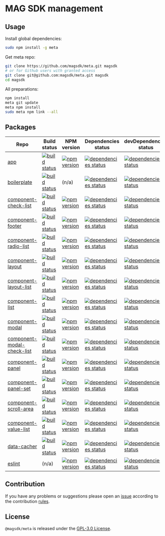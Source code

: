 MAG SDK management
==================

## Usage ##

Install global dependencies:

```bash
sudo npm install -g meta
```

Get meta repo:

```bash
git clone https://github.com/magsdk/meta.git magsdk
# or for Github users with granted access
git clone git@github.com:magsdk/meta.git magsdk
cd magsdk
```

All preparations:

```bash
npm install
meta git update
meta npm install
sudo meta npm link --all
```


## Packages ##

 Repo                                                                                  | Build status                                                                                                                                                      | NPM version                                                                                                                                             | Dependencies status                                                                                                                                                               | devDependencies status
---------------------------------------------------------------------------------------|-------------------------------------------------------------------------------------------------------------------------------------------------------------------|---------------------------------------------------------------------------------------------------------------------------------------------------------|-----------------------------------------------------------------------------------------------------------------------------------------------------------------------------------|------------------------
[app](https://github.com/magsdk/app.git)                                               | [![build status](https://img.shields.io/travis/magsdk/app.svg?style=flat-square)](https://travis-ci.org/magsdk/app)                                               | [![npm version](https://img.shields.io/npm/v/mag-app.svg?style=flat-square)](https://www.npmjs.com/package/mag-app)                                                | [![dependencies status](https://img.shields.io/david/magsdk/app.svg?style=flat-square)](https://david-dm.org/magsdk/app)                                               | [![dependencies status](https://img.shields.io/david/dev/magsdk/app.svg?style=flat-square)](https://david-dm.org/magsdk/app)
[boilerplate](https://github.com/magsdk/boilerplate.git)                               | [![build status](https://img.shields.io/travis/magsdk/boilerplate.svg?style=flat-square)](https://travis-ci.org/magsdk/boilerplate)                               | (n/a)                                                                                                                                                              | [![dependencies status](https://img.shields.io/david/magsdk/boilerplate.svg?style=flat-square)](https://david-dm.org/magsdk/boilerplate)                               | [![dependencies status](https://img.shields.io/david/dev/magsdk/boilerplate.svg?style=flat-square)](https://david-dm.org/magsdk/boilerplate)
[component-check-list](https://github.com/magsdk/component-check-list.git)             | [![build status](https://img.shields.io/travis/magsdk/component-check-list.svg?style=flat-square)](https://travis-ci.org/magsdk/component-check-list)             | [![npm version](https://img.shields.io/npm/v/mag-component-check-list.svg?style=flat-square)](https://www.npmjs.com/package/mag-component-check-list)              | [![dependencies status](https://img.shields.io/david/magsdk/component-check-list.svg?style=flat-square)](https://david-dm.org/magsdk/component-check-list)             | [![dependencies status](https://img.shields.io/david/dev/magsdk/component-check-list.svg?style=flat-square)](https://david-dm.org/magsdk/component-check-list)
[component-footer](https://github.com/magsdk/component-footer.git)                     | [![build status](https://img.shields.io/travis/magsdk/component-footer.svg?style=flat-square)](https://travis-ci.org/magsdk/component-footer)                     | [![npm version](https://img.shields.io/npm/v/mag-component-footer.svg?style=flat-square)](https://www.npmjs.com/package/mag-component-footer)                      | [![dependencies status](https://img.shields.io/david/magsdk/component-footer.svg?style=flat-square)](https://david-dm.org/magsdk/component-footer)                     | [![dependencies status](https://img.shields.io/david/dev/magsdk/component-footer.svg?style=flat-square)](https://david-dm.org/magsdk/component-footer)
[component-radio-list](https://github.com/magsdk/component-radio-list.git)             | [![build status](https://img.shields.io/travis/magsdk/component-radio-list.svg?style=flat-square)](https://travis-ci.org/magsdk/component-radio-list)             | [![npm version](https://img.shields.io/npm/v/mag-component-radio-list.svg?style=flat-square)](https://www.npmjs.com/package/mag-component-radio-list)              | [![dependencies status](https://img.shields.io/david/magsdk/component-radio-list.svg?style=flat-square)](https://david-dm.org/magsdk/component-radio-list)             | [![dependencies status](https://img.shields.io/david/dev/magsdk/component-radio-list.svg?style=flat-square)](https://david-dm.org/magsdk/component-radio-list)
[component-layout](https://github.com/magsdk/component-layout.git)                     | [![build status](https://img.shields.io/travis/magsdk/component-layout.svg?style=flat-square)](https://travis-ci.org/magsdk/component-layout)                     | [![npm version](https://img.shields.io/npm/v/mag-component-layout.svg?style=flat-square)](https://www.npmjs.com/package/mag-component-layout)                      | [![dependencies status](https://img.shields.io/david/magsdk/component-layout.svg?style=flat-square)](https://david-dm.org/magsdk/component-layout)                     | [![dependencies status](https://img.shields.io/david/dev/magsdk/component-layout.svg?style=flat-square)](https://david-dm.org/magsdk/component-layout)
[component-layout-list](https://github.com/magsdk/component-layout-list.git)           | [![build status](https://img.shields.io/travis/magsdk/component-layout-list.svg?style=flat-square)](https://travis-ci.org/magsdk/component-layout-list)           | [![npm version](https://img.shields.io/npm/v/mag-component-layout-list.svg?style=flat-square)](https://www.npmjs.com/package/mag-component-layout-list)            | [![dependencies status](https://img.shields.io/david/magsdk/component-layout-list.svg?style=flat-square)](https://david-dm.org/magsdk/component-layout-list)           | [![dependencies status](https://img.shields.io/david/dev/magsdk/component-layout-list.svg?style=flat-square)](https://david-dm.org/magsdk/component-layout-list)
[component-list](https://github.com/magsdk/component-list.git)                         | [![build status](https://img.shields.io/travis/magsdk/component-list.svg?style=flat-square)](https://travis-ci.org/magsdk/component-list)                         | [![npm version](https://img.shields.io/npm/v/mag-component-list.svg?style=flat-square)](https://www.npmjs.com/package/mag-component-list)                          | [![dependencies status](https://img.shields.io/david/magsdk/component-list.svg?style=flat-square)](https://david-dm.org/magsdk/component-list)                         | [![dependencies status](https://img.shields.io/david/dev/magsdk/component-list.svg?style=flat-square)](https://david-dm.org/magsdk/component-list)
[component-modal](https://github.com/magsdk/component-modal.git)                       | [![build status](https://img.shields.io/travis/magsdk/component-modal.svg?style=flat-square)](https://travis-ci.org/magsdk/component-modal)                       | [![npm version](https://img.shields.io/npm/v/mag-component-modal.svg?style=flat-square)](https://www.npmjs.com/package/mag-component-modal)                        | [![dependencies status](https://img.shields.io/david/magsdk/component-modal.svg?style=flat-square)](https://david-dm.org/magsdk/component-modal)                       | [![dependencies status](https://img.shields.io/david/dev/magsdk/component-modal.svg?style=flat-square)](https://david-dm.org/magsdk/component-modal)
[component-modal-check-list](https://github.com/magsdk/component-modal-check-list.git) | [![build status](https://img.shields.io/travis/magsdk/component-modal-check-list.svg?style=flat-square)](https://travis-ci.org/magsdk/component-modal-check-list) | [![npm version](https://img.shields.io/npm/v/mag-component-modal-check-list.svg?style=flat-square)](https://www.npmjs.com/package/mag-component-modal-check-list)  | [![dependencies status](https://img.shields.io/david/magsdk/component-modal-check-list.svg?style=flat-square)](https://david-dm.org/magsdk/component-modal-check-list) | [![dependencies status](https://img.shields.io/david/dev/magsdk/component-modal-check-list.svg?style=flat-square)](https://david-dm.org/magsdk/component-modal-check-list)
[component-panel](https://github.com/magsdk/component-panel.git)                       | [![build status](https://img.shields.io/travis/magsdk/component-panel.svg?style=flat-square)](https://travis-ci.org/magsdk/component-panel)                       | [![npm version](https://img.shields.io/npm/v/mag-component-panel.svg?style=flat-square)](https://www.npmjs.com/package/mag-component-panel)                        | [![dependencies status](https://img.shields.io/david/magsdk/component-panel.svg?style=flat-square)](https://david-dm.org/magsdk/component-panel)                       | [![dependencies status](https://img.shields.io/david/dev/magsdk/component-panel.svg?style=flat-square)](https://david-dm.org/magsdk/component-panel)
[component-panel-set](https://github.com/magsdk/component-panel-set.git)               | [![build status](https://img.shields.io/travis/magsdk/component-panel-set.svg?style=flat-square)](https://travis-ci.org/magsdk/component-panel-set)               | [![npm version](https://img.shields.io/npm/v/mag-component-panel-set.svg?style=flat-square)](https://www.npmjs.com/package/mag-component-panel-set)                | [![dependencies status](https://img.shields.io/david/magsdk/component-panel-set.svg?style=flat-square)](https://david-dm.org/magsdk/component-panel-set)               | [![dependencies status](https://img.shields.io/david/dev/magsdk/component-panel-set.svg?style=flat-square)](https://david-dm.org/magsdk/component-panel-set)
[component-scroll-area](https://github.com/magsdk/component-scroll-area.git)           | [![build status](https://img.shields.io/travis/magsdk/component-scroll-area.svg?style=flat-square)](https://travis-ci.org/magsdk/component-scroll-area)           | [![npm version](https://img.shields.io/npm/v/mag-component-scroll-area.svg?style=flat-square)](https://www.npmjs.com/package/mag-component-scroll-area)            | [![dependencies status](https://img.shields.io/david/magsdk/component-scroll-area.svg?style=flat-square)](https://david-dm.org/magsdk/component-scroll-area)           | [![dependencies status](https://img.shields.io/david/dev/magsdk/component-scroll-area.svg?style=flat-square)](https://david-dm.org/magsdk/component-scroll-area)
[component-value-list](https://github.com/magsdk/component-value-list.git)             | [![build status](https://img.shields.io/travis/magsdk/component-value-list.svg?style=flat-square)](https://travis-ci.org/magsdk/component-value-list)             | [![npm version](https://img.shields.io/npm/v/mag-component-value-list.svg?style=flat-square)](https://www.npmjs.com/package/mag-component-value-list)              | [![dependencies status](https://img.shields.io/david/magsdk/component-value-list.svg?style=flat-square)](https://david-dm.org/magsdk/component-value-list)             | [![dependencies status](https://img.shields.io/david/dev/magsdk/component-value-list.svg?style=flat-square)](https://david-dm.org/magsdk/component-value-list)
[data-cacher](https://github.com/magsdk/data-cacher.git)                               | [![build status](https://img.shields.io/travis/magsdk/data-cacher.svg?style=flat-square)](https://travis-ci.org/magsdk/data-cacher)                               | [![npm version](https://img.shields.io/npm/v/mag-data-cacher.svg?style=flat-square)](https://www.npmjs.com/package/mag-data-cacher)                                | [![dependencies status](https://img.shields.io/david/magsdk/data-cacher.svg?style=flat-square)](https://david-dm.org/magsdk/data-cacher)                               | [![dependencies status](https://img.shields.io/david/dev/magsdk/data-cacher.svg?style=flat-square)](https://david-dm.org/magsdk/data-cacher)
[eslint](https://github.com/magsdk/eslint.git)                                         | (n/a)                                                                                                                                                             | [![npm version](https://img.shields.io/npm/v/mag-eslint.svg?style=flat-square)](https://www.npmjs.com/package/mag-eslint)                                          | [![dependencies status](https://img.shields.io/david/magsdk/eslint.svg?style=flat-square)](https://david-dm.org/magsdk/eslint)                                         | [![dependencies status](https://img.shields.io/david/dev/magsdk/eslint.svg?style=flat-square)](https://david-dm.org/magsdk/eslint)


## Contribution ##

If you have any problems or suggestions please open an [issue](https://github.com/magsdk/meta/issues)
according to the contribution [rules](.github/contributing.md).


## License ##

`@magsdk/meta` is released under the [GPL-3.0 License](http://opensource.org/licenses/GPL-3.0).
